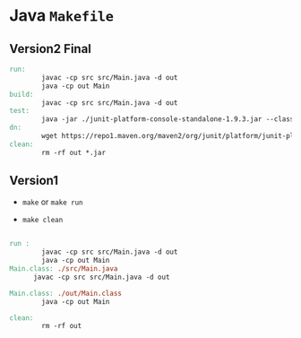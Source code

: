 # Java ```Makefile```

## Version2 Final

```Makefile
run:
		javac -cp src src/Main.java -d out
		java -cp out Main
build:
		javac -cp src src/Main.java -d out
test:
		java -jar ./junit-platform-console-standalone-1.9.3.jar --class-path out --scan-class-path
dn:
		wget https://repo1.maven.org/maven2/org/junit/platform/junit-platform-console-standalone/1.9.3/junit-platform-console-standalone-1.9.3.jar
clean:
		rm -rf out *.jar
```


## Version1

- ```make``` or  ```make run```

- ```make clean```


```Makefile

run :
		javac -cp src src/Main.java -d out
		java -cp out Main
Main.class: ./src/Main.java
	  javac -cp src src/Main.java -d out

Main.class: ./out/Main.class
		java -cp out Main

clean:
		rm -rf out
```
